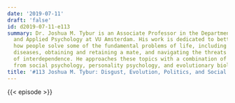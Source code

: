 ```yaml
---
date: '2019-07-11'
draft: 'false'
id: d2019-07-11-e113
summary: Dr. Joshua M. Tybur is an Associate Professor in the Department of Experimental
  and Applied Psychology at VU Amsterdam. His work is dedicated to better understanding
  how people solve some of the fundamental problems of life, including avoiding infectious
  diseases, obtaining and retaining a mate, and navigating the threats and affordances
  of interdependence. He approaches these topics with a combination of ideas and techniques
  from social psychology, personality psychology, and evolutionary biology.
title: '#113 Joshua M. Tybur: Disgust, Evolution, Politics, and Social Psychology'
---
```

{{< episode >}}

